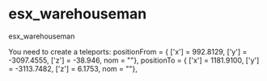 # esx_warehouseman
esx_warehouseman


You need to create a teleports:
		positionFrom = { ['x'] = 992.8129, ['y'] = -3097.4555, ['z'] = -38.946, nom = ""},
		positionTo = { ['x'] = 1181.9100, ['y'] = -3113.7482, ['z'] = 6.1753, nom = ""},
